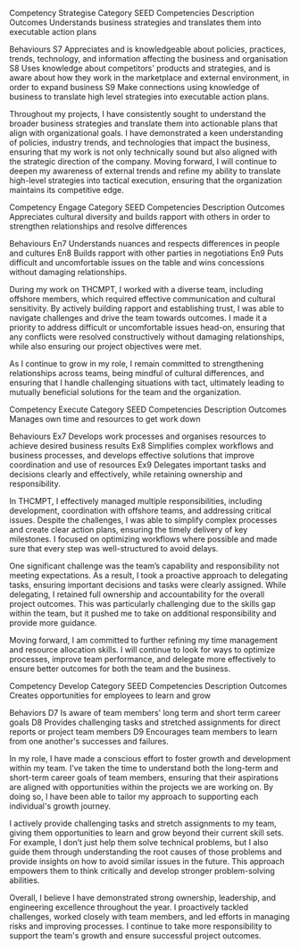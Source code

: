 Competency
Strategise
Category
SEED Competencies
Description
Outcomes
Understands business strategies and translates them into executable action plans

Behaviours
S7 Appreciates and is knowledgeable about policies, practices, trends, technology, and information affecting the business and organisation
S8 Uses knowledge about competitors' products and strategies, and is aware about how they work in the marketplace and external environment, in order to expand business
S9 Make connections using knowledge of business to translate high level strategies into executable action plans.

>>>
Throughout my projects, I have consistently sought to understand the broader business strategies and translate them into actionable plans that align with organizational goals. I have demonstrated a keen understanding of policies, industry trends, and technologies that impact the business, ensuring that my work is not only technically sound but also aligned with the strategic direction of the company. Moving forward, I will continue to deepen my awareness of external trends and refine my ability to translate high-level strategies into tactical execution, ensuring that the organization maintains its competitive edge.


Competency
Engage
Category
SEED Competencies
Description
Outcomes
Appreciates cultural diversity and builds rapport with others in order to strengthen relationships and resolve differences

Behaviours
En7 Understands nuances and respects differences in people and cultures
En8 Builds rapport with other parties in negotiations
En9 Puts difficult and uncomfortable issues on the table and wins concessions without damaging relationships.

>>>
During my work on THCMPT, I worked with a diverse team, including offshore members, which required effective communication and cultural sensitivity. By actively building rapport and establishing trust, I was able to navigate challenges and drive the team towards outcomes. I made it a priority to address difficult or uncomfortable issues head-on, ensuring that any conflicts were resolved constructively without damaging relationships, while also ensuring our project objectives were met.

As I continue to grow in my role, I remain committed to strengthening relationships across teams, being mindful of cultural differences, and ensuring that I handle challenging situations with tact, ultimately leading to mutually beneficial solutions for the team and the organization.

Competency
Execute
Category
SEED Competencies
Description
Outcomes
Manages own time and resources to get work down

Behaviours
Ex7 Develops work processes and organises resources to achieve desired business results
Ex8 Simplifies complex workflows and business processes, and develops effective solutions that improve coordination and use of resources
Ex9 Delegates important tasks and decisions clearly and effectively, while retaining ownership and responsibility.

>>>
In THCMPT, I effectively managed multiple responsibilities, including development, coordination with offshore teams, and addressing critical issues. Despite the challenges, I was able to simplify complex processes and create clear action plans, ensuring the timely delivery of key milestones. I focused on optimizing workflows where possible and made sure that every step was well-structured to avoid delays.

One significant challenge was the team’s capability and responsibility not meeting expectations. As a result, I took a proactive approach to delegating tasks, ensuring important decisions and tasks were clearly assigned. While delegating, I retained full ownership and accountability for the overall project outcomes. This was particularly challenging due to the skills gap within the team, but it pushed me to take on additional responsibility and provide more guidance.

Moving forward, I am committed to further refining my time management and resource allocation skills. I will continue to look for ways to optimize processes, improve team performance, and delegate more effectively to ensure better outcomes for both the team and the business.

Competency
Develop
Category
SEED Competencies
Description
Outcomes
Creates opportunities for employees to learn and grow

Behaviors
D7 Is aware of team members' long term and short term career goals
D8 Provides challenging tasks and stretched assignments for direct reports or project team members
D9 Encourages team members to learn from one another's successes and failures.

>>>
In my role, I have made a conscious effort to foster growth and development within my team. I’ve taken the time to understand both the long-term and short-term career goals of team members, ensuring that their aspirations are aligned with opportunities within the projects we are working on. By doing so, I have been able to tailor my approach to supporting each individual's growth journey.

I actively provide challenging tasks and stretch assignments to my team, giving them opportunities to learn and grow beyond their current skill sets. For example, I don’t just help them solve technical problems, but I also guide them through understanding the root causes of those problems and provide insights on how to avoid similar issues in the future. This approach empowers them to think critically and develop stronger problem-solving abilities.

>>>
Overall, I believe I have demonstrated strong ownership, leadership, and engineering excellence throughout the year. I proactively tackled challenges, worked closely with team members, and led efforts in managing risks and improving processes. I continue to take more responsibility to support the team's growth and ensure successful project outcomes.


